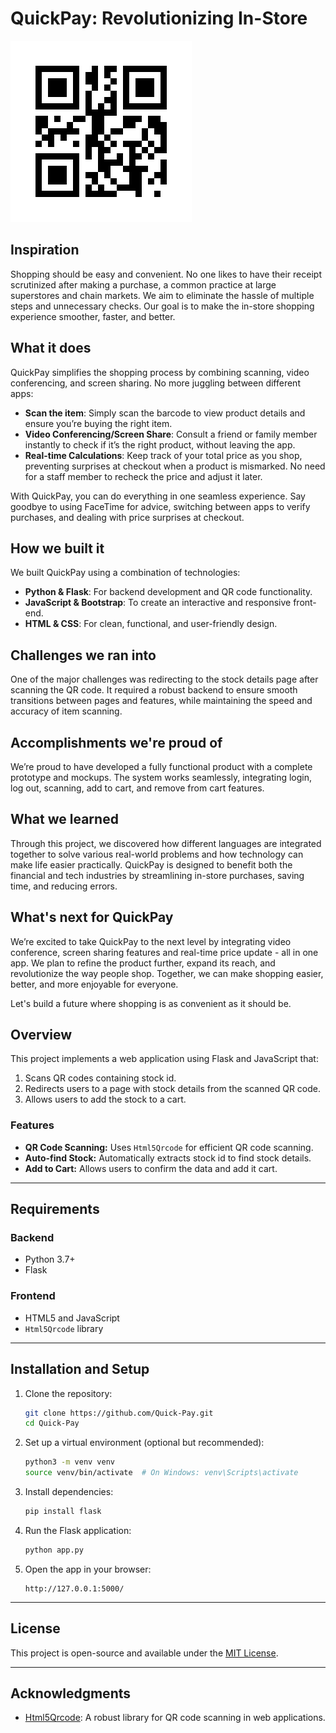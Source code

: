 # QuickPay: Revolutionizing In-Store 
![Image of qr code](./static/qr_code.png)
## Inspiration 
Shopping should be easy and convenient. No one likes to have their receipt scrutinized after making a purchase, a common practice at large superstores and chain markets. We aim to eliminate the hassle of multiple steps and unnecessary checks. Our goal is to make the in-store shopping experience smoother, faster, and better.

## What it does
QuickPay simplifies the shopping process by combining scanning, video conferencing, and screen sharing. No more juggling between different apps:
- **Scan the item**: Simply scan the barcode to view product details and ensure you’re buying the right item.
- **Video Conferencing/Screen Share**: Consult a friend or family member instantly to check if it’s the right product, without leaving the app. 
- **Real-time Calculations**: Keep track of your total price as you shop, preventing surprises at checkout when a product is mismarked. No need for a staff member to recheck the price and adjust it later.

With QuickPay, you can do everything in one seamless experience. Say goodbye to using FaceTime for advice, switching between apps to verify purchases, and dealing with price surprises at checkout.

## How we built it
We built QuickPay using a combination of technologies:
- **Python & Flask**: For backend development and QR code functionality.
- **JavaScript & Bootstrap**: To create an interactive and responsive front-end.
- **HTML & CSS**: For clean, functional, and user-friendly design.

## Challenges we ran into
One of the major challenges was redirecting to the stock details page after scanning the QR code. It required a robust backend to ensure smooth transitions between pages and features, while maintaining the speed and accuracy of item scanning.

## Accomplishments we're proud of
We’re proud to have developed a fully functional product with a complete prototype and mockups. The system works seamlessly, integrating login, log out, scanning, add to cart, and remove from cart features.

## What we learned
Through this project, we discovered how different languages are integrated together to solve various real-world problems and how technology can make life easier practically. QuickPay is designed to benefit both the financial and tech industries by streamlining in-store purchases, saving time, and reducing errors.

## What's next for QuickPay
We’re excited to take QuickPay to the next level by integrating video conference, screen sharing features and real-time price update - all in one app. We plan to refine the product further, expand its reach, and revolutionize the way people shop. Together, we can make shopping easier, better, and more enjoyable for everyone.

Let's build a future where shopping is as convenient as it should be.

## Overview
This project implements a web application using Flask and JavaScript that:
1. Scans QR codes containing stock id.
2. Redirects users to a page with stock details  from the scanned QR code.
3. Allows users to add the stock to a cart.

### Features
- **QR Code Scanning:** Uses `Html5Qrcode` for efficient QR code scanning.
- **Auto-find Stock:** Automatically extracts stock id to find stock details.
- **Add to Cart:** Allows users to confirm the data and add it cart.

---

## Requirements

### Backend
- Python 3.7+
- Flask

### Frontend
- HTML5 and JavaScript
- `Html5Qrcode` library

---

## Installation and Setup

1. Clone the repository:
   ```bash
   git clone https://github.com/Quick-Pay.git
   cd Quick-Pay
   ```

2. Set up a virtual environment (optional but recommended):
   ```bash
   python3 -m venv venv
   source venv/bin/activate  # On Windows: venv\Scripts\activate
   ```

3. Install dependencies:
   ```bash
   pip install flask
   ```

4. Run the Flask application:
   ```bash
   python app.py
   ```

5. Open the app in your browser:
   ```
   http://127.0.0.1:5000/
   ```

---

## License
This project is open-source and available under the [MIT License](LICENSE).

---

## Acknowledgments
- [Html5Qrcode](https://github.com/mebjas/html5-qrcode): A robust library for QR code scanning in web applications.

